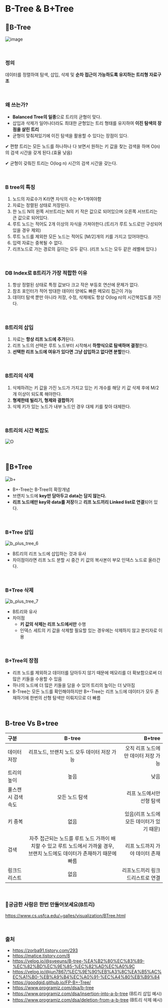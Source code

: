 # **B-Tree & B+Tree**

## **🥕B-Tree**

![image](https://user-images.githubusercontent.com/63101648/129515925-f0d3c94f-ef15-42b3-a135-8d629a304537.png)

<br>

### **정의**
데이터를 정렬하여 탐색, 삽입, 삭제 및 **순차 접근이 가능하도록 유지하는 트리형 자료구조**

<br>

### **왜 쓰는가?**
- **Balanced Tree의 일종**으로 트리의 균형이 맞다.
- 삽입과 삭제가 일어나더라도 최대한 균형있는 트리 형태를 유지하여 **이진 탐색의 장점을 살린 트리**
- 균형이 맞춰져있기에 이진 탐색을 활용할 수 있다는 장점이 있다. 

✔ 편향 트리는 모든 노드를 하나하나 다 보면서 원하는 키 값을 찾는 검색을 하며 O(n)의 검색 시간을 갖게 된다.(효율 낮음)

✔ 균형이 갖춰진 트리는 O(log n) 시간의 검색 시간을 갖는다.

<br>

### B tree의 특징 
1. 노드의 자료수가 K라면 자식의 수는 K+1개여야함
2. 자료는 정렬된 상태로 저장된다.
3. 한 노드 N의 왼쪽 서브트리는 N의 키 작은 값으로 되어있으며 오른쪽 서브트리는 큰 값으로 되어있다. 
4. 루트 노드는 적어도 2개 이상의 자식을 가져야한다.(트리가 루트 노드로만 구성되어있을 경우 제외)
5. 루트 노드를 제외한 모든 노드는 적어도 [M/2]개의 키를 가지고 있어야한다.
6. 입력 자료는 중복될 수 없다.
7. 리프노드로 가는 경로의 길이는 모두 같다. (리프 노드는 모두 같은 레벨에 있다.)

<br>

### DB Index로 B트리가 가장 적합한 이유
1. 항상 정렬된 상태로 특정 값보다 크고 작은 부등호 연산에 문제가 없다.
2. 참조 포인터가 적어 방대한 데이터 양에도 빠른 메모리 접근이 가능
3. 데이터 탐색 뿐만 아니라 저장, 수정, 삭제에도 항상 O(log n)의 시간복잡도를 가진다. 

<br>

### B트리의 **삽입**
1. 자료는 **항상 리프 노드에 추가**된다.
2. 리프 노드의 선택은 루트 노드부터 시작해서 **하향식으로 탐색하며 결정**한다.
3. **선택한 리프 노드에 여유가 있다면 그냥 삽입하고 없다면 분할**한다.

<br>

### B트리의 **삭제**
1. 삭제하려는 키 값을 가진 노드가 가지고 있는 키 개수를 해당 키 값 삭제 후에 M/2개 이상이 되도록 해야한다.
2. **형제한테 빌리기, 형제와 결합하기**
3. 삭제 키가 있는 노드가 내부 노드인 경우 대체 키를 찾아 대체한다.

<br>

### B트리의 시간 복잡도

![O](https://user-images.githubusercontent.com/63101648/129514200-82693f83-c235-4f61-9a7e-1127a9ec1be3.PNG)

<br>

## **🥕B+Tree**

![b+](https://user-images.githubusercontent.com/63101648/129307396-3a379059-c0fe-42c7-849a-b740b4700d9e.png)

- B+-Tree는 B-Tree의 확장개념
- 브랜치 노드에 **key만 담아두고 data는 담지 않는다.** 
- **리프 노드에만 key와 data를 저장**하고 **리프 노드끼리 Linked list로 연결**되어 있다.

<br>


### B+Tree 삽입

![b_plus_tree_6](https://user-images.githubusercontent.com/63101648/129515281-12af1589-53dc-4ae2-ae78-55b1726ba578.png)

- B트리의 리프 노드에 삽입하는 것과 유사
- 차이점이라면 리프 노드 분할 시 중간 키 값의 복사본이 부모 인덱스 노드로 올라간다.

<br> 

### B+Tree 삭제

![b_plus_tree_7](https://user-images.githubusercontent.com/63101648/129515325-6c32c329-effd-44f2-a0fd-5de63c11f88b.png)

- B트리와 유사
- 차이점
  - **키 값의 삭제는 리프 노드에서만** 수행
  - 인덱스 세트의 키 값을 삭제할 필요할 있는 경우에는 삭제하지 않고 분리자로 이용

<br> 

### B+Tree의 장점
- 리프 노드를 제외하고 데이터를 담아두지 않기 때문에 메모리를 더 확보함으로써 더 많은 키들을 수용할 수 있음
- 하나의 노드에 더 많은 키들을 담을 수 있어 트리의 높이는 더 낮아짐
- B-Tree는 모든 노드를 확인해야하지만 B+-Tree는 리프 노드에 데이터가 모두 존재하기에 한번의 선형 탐색만 이뤄지므로 더 빠름 

<br>

## **B-tree Vs B+tree** 
| 구분 | B-tree | B+tree |
|:--------|:--------:|--------:|
| 데이터 저장 | 리프노드, 브랜치 노드 모두 데이터 저장 가능 | 오직 리프 노드에만 데이터 저장 가능 |
| 트리의 높이 | 높음 | 낮음 |
| 풀스캔시 검색 속도 | 모든 노드 탐색 | 리프 노드에서만 선형 탐색 |
| 키 중복 | 없음 | 있음(리프 노드에 모든 데이터가 있기 때문) |
| 검색 | 자주 접근되는 노드를 루트 노드 가까이 배치할 수 있고 루트 노드에서 가까울 경우, 브랜치 노드에도 데이터가 존재하기 때문에 빠름 | 리프 노드까지 가야 데이터 존재 |
| 링크드 리스트 | 없음 | 리프노드끼리 링크드리스트로 연결 |

<br>

### 🥕궁금한 사람은 한번 만들어보세요(B트리)
https://www.cs.usfca.edu/~galles/visualization/BTree.html

<br>

### 출처
- https://zorba91.tistory.com/293
- https://matice.tistory.com/8
- https://velog.io/@syeeuns/B-tree-%EA%B2%80%EC%83%89-%EC%82%BD%EC%9E%85-%EC%82%AD%EC%A0%9C
- https://velog.io/@jun7867/%EC%9E%90%EB%A3%8C%EA%B5%AC%EC%A1%B0-%EB%A9%B4%EC%A0%91-%EC%A4%80%EB%B9%84
- https://goodgid.github.io/FP-B+-Tree/
- https://www.programiz.com/dsa/b-tree
- https://www.programiz.com/dsa/insertion-into-a-b-tree (B트리 삽입 예시)
- https://www.programiz.com/dsa/deletion-from-a-b-tree (B트리 삭제 예시)
